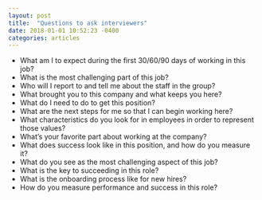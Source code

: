 ```yaml
---
layout: post
title:  "Questions to ask interviewers"
date: 2018-01-01 10:52:23 -0400
categories: articles
---
```

- What am I to expect during the first 30/60/90 days of working in this job?
- What is the most challenging part of this job?
- Who will I report to and tell me about the staff in the group?
- What brought you to this company and what keeps you here?
- What do I need to do to get this position?
- What are the next steps for me so that I can begin working here?
- What characteristics do you look for in employees in order to represent those values?
- What’s your favorite part about working at the company?
- What does success look like in this position, and how do you measure it?
- What do you see as the most challenging aspect of this job?
- What is the key to succeeding in this role?
- What is the onboarding process like for new hires?
- How do you measure performance and success in this role?